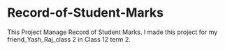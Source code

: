# Record-of-Student-Marks
This Project Manage Record of Student Marks. I made this project for my friend_Yash_Raj_class 2 in Class 12 term 2.
